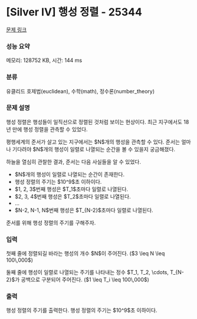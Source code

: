 # [Silver IV] 행성 정렬 - 25344 

[문제 링크](https://www.acmicpc.net/problem/25344) 

### 성능 요약

메모리: 128752 KB, 시간: 144 ms

### 분류

유클리드 호제법(euclidean), 수학(math), 정수론(number_theory)

### 문제 설명

<p>행성 정렬은 행성들이 일직선으로 정렬된 것처럼 보이는 현상이다. 최근 지구에서도 18년 만에 행성 정렬을 관측할 수 있었다.</p>

<p>평행세계의 준서가 살고 있는 지구에서는 $N$개의 행성을 관측할 수 있다. 준서는 얼마나 기다려야 $N$개의 행성이 일렬로 나열되는 순간을 볼 수 있을지 궁금해졌다.</p>

<p>하늘을 열심히 관찰한 결과, 준서는 다음 사실들을 알 수 있었다.</p>

<ul>
	<li>$N$개의 행성이 일렬로 나열되는 순간이 존재한다.</li>
	<li>행성 정렬의 주기는 $10^9$초 이하이다.</li>
	<li>$1, 2, 3$번째 행성은 $T_1$초마다 일렬로 나열된다.</li>
	<li>$2, 3, 4$번째 행성은 $T_2$초마다 일렬로 나열된다.</li>
	<li>...</li>
	<li>$N-2, N-1, N$번째 행성은 $T_{N-2}$초마다 일렬로 나열된다.</li>
</ul>

<p>준서를 위해 행성 정렬의 주기를 구해주자.</p>

### 입력 

 <p>첫째 줄에 정렬되길 바라는 행성의 개수 $N$이 주어진다. ($3 \leq N \leq 100\,000$)</p>

<p>둘째 줄에 행성이 일렬로 나열되는 주기를 나타내는 정수 $T_1, T_2, \cdots, T_{N-2}$가 공백으로 구분되어 주어진다. ($1 \leq T_i \leq 100\,000$)</p>

### 출력 

 <p>행성 정렬의 주기를 출력한다. 행성 정렬의 주기는 $10^9$초 이하이다.</p>

